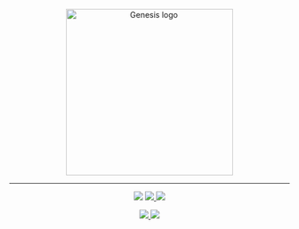 
<p align="center">
    <a href="https://github.com/yoratoni/genesis" target="_blank">
        <img src="https://raw.githubusercontent.com/yoratoni/genesis/main/assets/logo.png?token=GHSAT0AAAAAABZOCAUYNHYFSI6YFTTFJQSGZCM6TJQ" width="300" alt="Genesis logo">
    </a>
</p>

---

<p align="center">
    <img src="https://img.shields.io/badge/made%20by-Yoratoni-green?style=flat-square">
    <a href="https://github.com/yoratoni/genesis/blob/main/LICENSE" target="_blank">
        <img src="https://img.shields.io/github/license/yoratoni/bibobot?style=flat-square">
    </a>
    <a href="https://github.com/yoratoni/genesis/issues" target="_blank">
        <img src="https://img.shields.io/github/issues/yoratoni/genesis?color=green&style=flat-square">
    </a>
</p>
<p align="center">
    <a href="https://github.com/yoratoni/genesis/blob/main/package.json" target="_blank">
        <img src="https://img.shields.io/github/package-json/v/yoratoni/genesis?style=flat-square">
    </a>
    <img src="https://img.shields.io/github/languages/code-size/yoratoni/genesis?style=flat-square">
</p>
